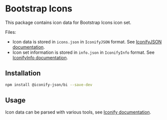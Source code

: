# Bootstrap Icons

This package contains icon data for Bootstrap Icons icon set.

Files:

-   Icon data is stored in `icons.json` in `IconifyJSON` format. See [IconifyJSON documentation](https://docs.iconify.design/types/iconify-json.html).
-   Icon set information is stored in `info.json` in `IconifyInfo` format. See [IconifyInfo documentation](https://docs.iconify.design/types/iconify-info.html).

## Installation

```bash
npm install @iconify-json/bi --save-dev
```

## Usage

Icon data can be parsed with various tools, see [Iconify documentation](https://docs.iconify.design/icons/json.html).
